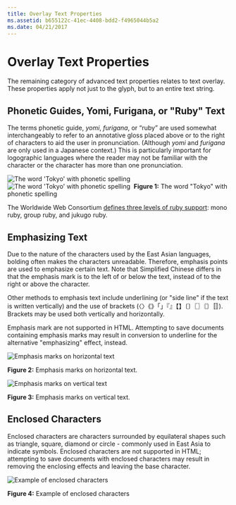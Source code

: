 ```yaml
---
title: Overlay Text Properties
ms.assetid: b655122c-41ec-4408-bdd2-f4965044b5a2
ms.date: 04/21/2017
---
```

# Overlay Text Properties

The remaining category of advanced text properties relates to text overlay. These properties apply not just to the glyph, but to an entire text string.

## Phonetic Guides, Yomi, Furigana, or "Ruby" Text

The terms phonetic guide, *yomi*, *furigana*, or “ruby” are used somewhat interchangeably to refer to an annotative gloss placed above or to the right of characters to aid the user in pronunciation. (Although *yomi* and *furigana* are only used in a Japanese context.) This is particularly important for logographic languages where the reader may not be familiar with the character or the character has more than one pronunciation.

![The word 'Tokyo' with phonetic spelling](https://docs.microsoft.com/globalization/input/images/Tokyo_Horizontal.png "The word 'Tokyo' with phonetic spelling") ![The word 'Tokyo' with phonetic spelling](https://docs.microsoft.com/globalization/input/images/Tokyo_Vertical.png "The word 'Tokyo' with phonetic spelling") 
**Figure 1:** The word "Tokyo" with phonetic spelling

The Worldwide Web Consortium [defines three levels of ruby support](https://www.w3.org/TR/jlreq/): mono ruby, group ruby, and jukugo ruby.

## Emphasizing Text

Due to the nature of the characters used by the East Asian languages, bolding often makes the characters unreadable. Therefore, emphasis points are used to emphasize certain text. Note that Simplified Chinese differs in that the emphasis mark is to the left of or below the text, instead of to the right or above the character.

Other methods to emphasis text include underlining (or "side line" if the text is written vertically) and the use of brackets (〈〉《》「」『』【】〔〕〖〗〘〙〚〛). Brackets may be used both vertically and horizontally.

Emphasis mark are not supported in HTML. Attempting to save documents containing emphasis marks may result in conversion to underline for the alternative "emphasizing" effect, instead.

![Emphasis marks on horizontal text](https://docs.microsoft.com/globalization/input/images/Emphasis_Marks_Horizontal.png "Emphasis marks on horizontal text") 

**Figure 2:** Emphasis marks on horizontal text.

![Emphasis marks on vertical text](https://docs.microsoft.com/globalization/input/images/Emphasis_Marks_Vertical.png "Emphasis marks on vertical text") 

**Figure 3:** Emphasis marks on vertical text.

## Enclosed Characters

Enclosed characters are characters surrounded by equilateral shapes such as triangle, square, diamond or circle - commonly used in East Asia to indicate symbols. Enclosed characters are not supported in HTML; attempting to save documents with enclosed characters may result in removing the enclosing effects and leaving the base character.

![Example of enclosed characters](https://docs.microsoft.com/globalization/input/images/EnclosedCharacters.jpg "Example of enclosed characters") 

**Figure 4:** Example of enclosed characters
